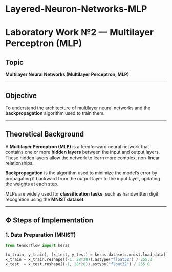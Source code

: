 # Layered-Neuron-Networks-MLP
# Laboratory Work №2 — Multilayer Perceptron (MLP)

## Topic
**Multilayer Neural Networks (Multilayer Perceptron, MLP)**

---

## Objective
To understand the architecture of multilayer neural networks and the **backpropagation** algorithm used to train them.

---

## Theoretical Background
A **Multilayer Perceptron (MLP)** is a feedforward neural network that contains one or more **hidden layers** between the input and output layers.  
These hidden layers allow the network to learn more complex, non-linear relationships.

**Backpropagation** is the algorithm used to minimize the model’s error by propagating it backward from the output layer to the input layer, updating the weights at each step.

MLPs are widely used for **classification tasks**, such as handwritten digit recognition using the **MNIST dataset**.

---

## ⚙️ Steps of Implementation

### 1. Data Preparation (MNIST)
```python
from tensorflow import keras

(x_train, y_train), (x_test, y_test) = keras.datasets.mnist.load_data()
x_train = x_train.reshape((-1, 28*28)).astype("float32") / 255.0
x_test  = x_test.reshape((-1, 28*28)).astype("float32") / 255.0

```
